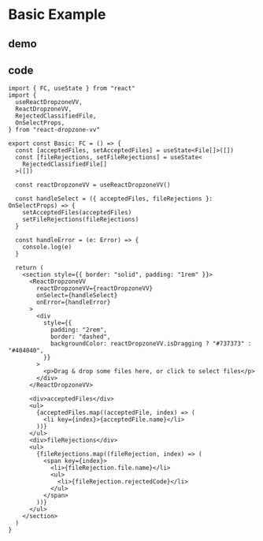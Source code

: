 # Basic Example

## demo

<div ref="el" />

<script setup>
import { createElement } from 'react'
import { createRoot } from 'react-dom/client'
import { ref, onMounted } from 'vue'
import { Basic } from './basic-example/Basic'

const el = ref()
onMounted(() => {
  const root = createRoot(el.value)
  root.render(createElement(Basic, {}, null))
})
</script>

## code

```tsx
import { FC, useState } from "react"
import {
  useReactDropzoneVV,
  ReactDropzoneVV,
  RejectedClassifiedFile,
  OnSelectProps,
} from "react-dropzone-vv"

export const Basic: FC = () => {
  const [acceptedFiles, setAcceptedFiles] = useState<File[]>([])
  const [fileRejections, setFileRejections] = useState<
    RejectedClassifiedFile[]
  >([])

  const reactDropzoneVV = useReactDropzoneVV()

  const handleSelect = ({ acceptedFiles, fileRejections }: OnSelectProps) => {
    setAcceptedFiles(acceptedFiles)
    setFileRejections(fileRejections)
  }

  const handleError = (e: Error) => {
    console.log(e)
  }

  return (
    <section style={{ border: "solid", padding: "1rem" }}>
      <ReactDropzoneVV
        reactDropzoneVV={reactDropzoneVV}
        onSelect={handleSelect}
        onError={handleError}
      >
        <div
          style={{
            padding: "2rem",
            border: "dashed",
            backgroundColor: reactDropzoneVV.isDragging ? "#737373" : "#404040",
          }}
        >
          <p>Drag & drop some files here, or click to select files</p>
        </div>
      </ReactDropzoneVV>

      <div>acceptedFiles</div>
      <ul>
        {acceptedFiles.map((acceptedFile, index) => (
          <li key={index}>{acceptedFile.name}</li>
        ))}
      </ul>
      <div>fileRejections</div>
      <ul>
        {fileRejections.map((fileRejection, index) => (
          <span key={index}>
            <li>{fileRejection.file.name}</li>
            <ul>
              <li>{fileRejection.rejectedCode}</li>
            </ul>
          </span>
        ))}
      </ul>
    </section>
  )
}
```
